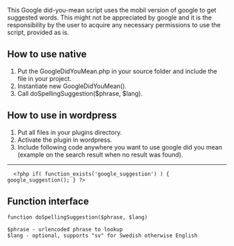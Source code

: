This Google did-you-mean script uses the mobil version of google to get suggested words. This might not be appreciated by google and it is the responsibility by the user to acquire any necessary permissions to use the script, provided as is.

## How to use native

1. Put the GoogleDidYouMean.php in your source folder and include the file in your project.
2. Instantiate new GoogleDidYouMean().
3. Call doSpellingSuggestion($phrase, $lang).

## How to use in wordpress

1. Put all files in your plugins directory.
2. Activate the plugin in wordpress.
3. Include following code anywhere you want to use google did you mean (example on the search result when no result was found).

---

	  <?php if( function_exists('google_suggestion') ) { google_suggestion(); } ?>
	  
## Function interface

	function doSpellingSuggestion($phrase, $lang)

	$phrase - urlencoded phrase to lookup
	$lang - optional, supports "sv" for Swedish otherwise English